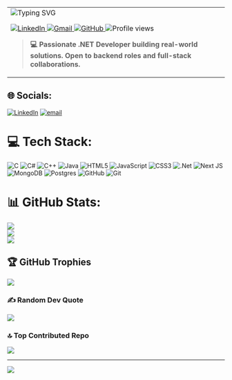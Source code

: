 <table width="100%">
  <tr>
    <td align="left" valign="middle" width="60%">
      <img src="https://readme-typing-svg.demolab.com/?font=Fira+Code&weight=700&size=28&pause=1000&color=4f86f7&center=false&vCenter=true&width=500&lines=Hi+%F0%9F%91%8B!+I%27m+Kumar+Shivam;Jr+DotNet+Developer+from+India;.NET+%7C+SQL+%7C+REST+APIs+%7C+Kendo+UI+%7C+AG+Grid" alt="Typing SVG" />
      <br>
      <p>
        <a href="https://www.linkedin.com/in/kumar-shivam-81a190226/" target="_blank">
          <img src="https://img.shields.io/badge/LinkedIn-4f86f7?style=for-the-badge&logo=linkedin&logoColor=white" alt="LinkedIn"/>
        </a>
        <a href="mailto:kumarshivam0118@gmail">
          <img src="https://img.shields.io/badge/Gmail-4f86f7?style=for-the-badge&logo=gmail&logoColor=white" alt="Gmail"/>
        </a>
        <a href="https://github.com/similaritshivamgit">
          <img src="https://img.shields.io/badge/GitHub-4f86f7?style=for-the-badge&logo=github&logoColor=white" alt="GitHub"/>
        </a>
        <img src="https://komarev.com/ghpvc/?username=govindrajawat&style=for-the-badge&color=4f86f7" alt="Profile views"/>
      </p>
      <blockquote>
        <b>💻 Passionate .NET Developer building real-world solutions. Open to backend roles and full-stack collaborations.</b>
      </blockquote>
    </td>
  </tr>
</table>

## 🌐 Socials:
[![LinkedIn](https://img.shields.io/badge/LinkedIn-%230077B5.svg?logo=linkedin&logoColor=white)](https://linkedin.com/in/www.linkedin.com/in/kumar-shivam-81a190226) [![email](https://img.shields.io/badge/Email-D14836?logo=gmail&logoColor=white)](mailto:kumarshivam0118@gmail.com) 

# 💻 Tech Stack:
![C](https://img.shields.io/badge/c-%2300599C.svg?style=for-the-badge&logo=c&logoColor=white) ![C#](https://img.shields.io/badge/c%23-%23239120.svg?style=for-the-badge&logo=csharp&logoColor=white) ![C++](https://img.shields.io/badge/c++-%2300599C.svg?style=for-the-badge&logo=c%2B%2B&logoColor=white) ![Java](https://img.shields.io/badge/java-%23ED8B00.svg?style=for-the-badge&logo=openjdk&logoColor=white) ![HTML5](https://img.shields.io/badge/html5-%23E34F26.svg?style=for-the-badge&logo=html5&logoColor=white) ![JavaScript](https://img.shields.io/badge/javascript-%23323330.svg?style=for-the-badge&logo=javascript&logoColor=%23F7DF1E) ![CSS3](https://img.shields.io/badge/css3-%231572B6.svg?style=for-the-badge&logo=css3&logoColor=white) ![.Net](https://img.shields.io/badge/.NET-5C2D91?style=for-the-badge&logo=.net&logoColor=white) ![Next JS](https://img.shields.io/badge/Next-black?style=for-the-badge&logo=next.js&logoColor=white) ![MongoDB](https://img.shields.io/badge/MongoDB-%234ea94b.svg?style=for-the-badge&logo=mongodb&logoColor=white) ![Postgres](https://img.shields.io/badge/postgres-%23316192.svg?style=for-the-badge&logo=postgresql&logoColor=white) ![GitHub](https://img.shields.io/badge/github-%23121011.svg?style=for-the-badge&logo=github&logoColor=white) ![Git](https://img.shields.io/badge/git-%23F05033.svg?style=for-the-badge&logo=git&logoColor=white)
# 📊 GitHub Stats:
![](https://github-readme-stats.vercel.app/api?username=similaritshivamgit&theme=tokyonight&hide_border=false&include_all_commits=true&count_private=false)<br/>
![](https://nirzak-streak-stats.vercel.app/?user=similaritshivamgit&theme=tokyonight&hide_border=false)<br/>
![](https://github-readme-stats.vercel.app/api/top-langs/?username=similaritshivamgit&theme=tokyonight&hide_border=false&include_all_commits=true&count_private=false&layout=compact)

## 🏆 GitHub Trophies
![](https://github-profile-trophy.vercel.app/?username=similaritshivamgit&theme=aura&no-frame=true&no-bg=false&margin-w=4)

### ✍️ Random Dev Quote
![](https://quotes-github-readme.vercel.app/api?type=horizontal&theme=dark)

### 🔝 Top Contributed Repo
![](https://github-contributor-stats.vercel.app/api?username=similaritshivamgit&limit=5&theme=dark&combine_all_yearly_contributions=true)

---
[![](https://visitcount.itsvg.in/api?id=similaritshivamgit&icon=4&color=5)](https://visitcount.itsvg.in)

<!-- Proudly created with GPRM ( https://gprm.itsvg.in ) -->



